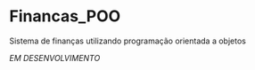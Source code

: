 # Financas_POO
 Sistema de finanças utilizando programação orientada a objetos 

 *EM DESENVOLVIMENTO*
